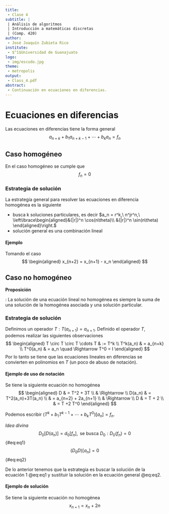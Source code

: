 ```yaml
---
title:
 - Clase 4
subtitle: |
 | Análisis de algoritmos
 | Introducción a matemáticas discretas
 | (Comp. 420)
author:
 - José Joaquín Zubieta Rico
institute:
 - $^1$Universidad de Guanajuato
logo:
 - img/escudo.jpg
theme:
 - metropolis
output:
 - Class_4.pdf
abstract:
 - Continuación en ecuaciones en diferencias.
---
```


# Ecuaciones en diferencias

Las ecuaciones en diferencias tiene la forma general
$$
    a_{n+k} + b_1 a_{n+k-1} + \cdots + b_k a_{n} = f_n
$$

## Caso homogéneo

En el caso homogéneo se cumple que
$$
    f_n = 0
$$

### Estrategia de solución

La estrategia general para resolver las ecuaciones en diferencia homogénea
es la siguiente

 * busca k soluciones particulares, es decir
   $a_n = r^k,\ n^jr^n,\ \left\lbrace\begin{aligned}&{|r|}^n \cos(n\theta)\\
                                                &{|r|}^n \sin(n\theta)
                                 \end{aligned}\right.$
 * solución general es una combinación lineal

#### Ejemplo

Tomando el caso
$$
\begin{aligned}
    x_{n+2} = x_{n+1} - x_n
\end{aligned}
$$

## Caso no homogéneo

**Proposición**

:   La solución de una ecuación lineal no homogénea es siempre la suma de una
    solución de la homogénea asociada y una solución particular.

### Estrategia de solución

Definimos un operador $T : T(a_{n+1}) = a_{n+1}$. Definido el operador $T$,
podemos realizar las siguientes observaciones
$$
\begin{aligned}
    T \circ T \circ T \cdots T & := T^k \\
    T^k(a_n) & = a_{n+k} \\
    T^0(a_n) & = a_n \quad \Rightarrow T^0 = I
\end{aligned}
$$
Por lo tanto se tiene que las ecuaciones lineales en diferencias se convierten
en polinomios en $T$ (un poco de abuso de notación).

#### Ejemplo de uso de notación

Se tiene la siguiente ecuación no homogénea
$$
\begin{aligned}
    D        & = T^2 + 3T \\
             & \Rightarrow \\
    D(a_n)   & = T^2(a_n)+3T(a_n) \\
             & = a_{n+2} + 2a_{n+1} \\
             & \Rightarrow \\
    D        & = T + 2 \\
             & = T +2 T^0
\end{aligned}
$$

Podemos escribir $(T^k + b_1T^{k-1} + \cdots + b_kT^0)[a_n] = f_n$.

_Idea divina_
$$
    D_0[D(a_n)]  = d_0[f_n],\text{ se busca }D_0 : D_0(f_n) = 0
$$ {#eq:eq1}
$$
    (D_0D)[a_n]  = 0
$$ {#eq:eq2}

De lo anterior tenemos que la estrategia es buscar la solución de la ecuación 1
@eq:eq1 y sustituir la solución en la ecuación general @eq:eq2.

#### Ejemplo de solución

Se tiene la siguiente ecuación no homogénea
$$
    x_{n+1} = x_n + 2n
$$

